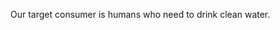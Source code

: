Our target consumer is humans who need to drink clean water.
<!--stackedit_data:
eyJoaXN0b3J5IjpbODI0Mjg3NzgyLC0yMDg4NzQ2NjEyXX0=
-->
